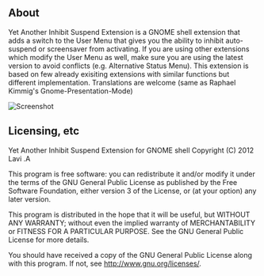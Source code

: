 ## About

Yet Another Inhibit Suspend Extension is a GNOME shell extension that adds a switch to the User Menu that gives you the ability to inhibit auto-suspend or screensaver from activating. If you are using other extensions which modify the User Menu as well, make sure you are using the latest version to avoid conflicts (e.g. Alternative Status Menu).
This extension is based on few already exisiting extensions with similar functions but different implementation. Translations are welcome (same as Raphael Kimmig's Gnome-Presentation-Mode)

![Screenshot](https://github.com/lavi741/gnome-shell-extension-inhibit-suspend/raw/master/Screenshot.png)

## Licensing, etc

Yet Another Inhibit Suspend Extension for GNOME shell
Copyright (C) 2012 Lavi .A

This program is free software: you can redistribute it and/or modify
it under the terms of the GNU General Public License as published by
the Free Software Foundation, either version 3 of the License, or
(at your option) any later version.

This program is distributed in the hope that it will be useful,
but WITHOUT ANY WARRANTY; without even the implied warranty of
MERCHANTABILITY or FITNESS FOR A PARTICULAR PURPOSE.  See the
GNU General Public License for more details.

You should have received a copy of the GNU General Public License
along with this program.  If not, see <http://www.gnu.org/licenses/>.

